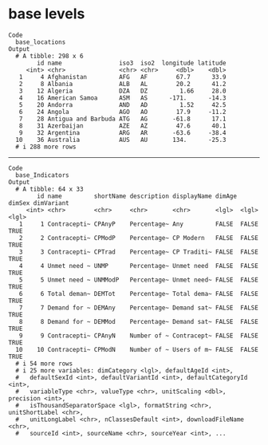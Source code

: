 # base levels

    Code
      base_locations
    Output
      # A tibble: 298 x 6
            id name                iso3  iso2  longitude latitude
         <int> <chr>               <chr> <chr>     <dbl>    <dbl>
       1     4 Afghanistan         AFG   AF        67.7      33.9
       2     8 Albania             ALB   AL        20.2      41.2
       3    12 Algeria             DZA   DZ         1.66     28.0
       4    16 American Samoa      ASM   AS      -171.      -14.3
       5    20 Andorra             AND   AD         1.52     42.5
       6    24 Angola              AGO   AO        17.9     -11.2
       7    28 Antigua and Barbuda ATG   AG       -61.8      17.1
       8    31 Azerbaijan          AZE   AZ        47.6      40.1
       9    32 Argentina           ARG   AR       -63.6     -38.4
      10    36 Australia           AUS   AU       134.      -25.3
      # i 288 more rows

---

    Code
      base_Indicators
    Output
      # A tibble: 64 x 33
            id name         shortName description displayName dimAge dimSex dimVariant
         <int> <chr>        <chr>     <chr>       <chr>       <lgl>  <lgl>  <lgl>     
       1     1 Contracepti~ CPAnyP    Percentage~ Any         FALSE  FALSE  TRUE      
       2     2 Contracepti~ CPModP    Percentage~ CP Modern   FALSE  FALSE  TRUE      
       3     3 Contracepti~ CPTrad    Percentage~ CP Traditi~ FALSE  FALSE  TRUE      
       4     4 Unmet need ~ UNMP      Percentage~ Unmet need  FALSE  FALSE  TRUE      
       5     5 Unmet need ~ UNMModP   Percentage~ Unmet need~ FALSE  FALSE  TRUE      
       6     6 Total deman~ DEMTot    Percentage~ Total dema~ FALSE  FALSE  TRUE      
       7     7 Demand for ~ DEMAny    Percentage~ Demand sat~ FALSE  FALSE  TRUE      
       8     8 Demand for ~ DEMMod    Percentage~ Demand sat~ FALSE  FALSE  TRUE      
       9     9 Contracepti~ CPAnyN    Number of ~ Contracept~ FALSE  FALSE  TRUE      
      10    10 Contracepti~ CPModN    Number of ~ Users of m~ FALSE  FALSE  TRUE      
      # i 54 more rows
      # i 25 more variables: dimCategory <lgl>, defaultAgeId <int>,
      #   defaultSexId <int>, defaultVariantId <int>, defaultCategoryId <int>,
      #   variableType <chr>, valueType <chr>, unitScaling <dbl>, precision <int>,
      #   isThousandSeparatorSpace <lgl>, formatString <chr>, unitShortLabel <chr>,
      #   unitLongLabel <chr>, nClassesDefault <int>, downloadFileName <chr>,
      #   sourceId <int>, sourceName <chr>, sourceYear <int>, ...

